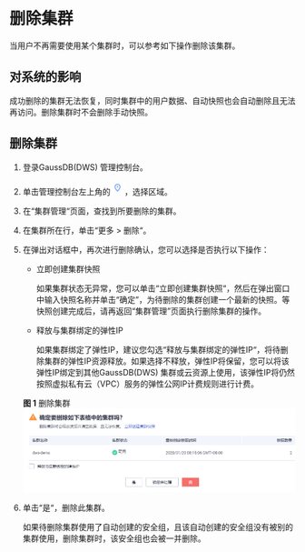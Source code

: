 # 删除集群<a name="dws_01_0025"></a>

当用户不再需要使用某个集群时，可以参考如下操作删除该集群。

## 对系统的影响<a name="section6977716114930"></a>

成功删除的集群无法恢复，同时集群中的用户数据、自动快照也会自动删除且无法再访问。删除集群时不会删除手动快照。

## 删除集群<a name="section13594386114220"></a>

1.  登录GaussDB\(DWS\) 管理控制台。
2.  单击管理控制台左上角的![](figures/select_region.png)，选择区域。
3.  在“集群管理“页面，查找到所要删除的集群。
4.  在集群所在行，单击“更多  \>  删除“。
5.  在弹出对话框中，再次进行删除确认，您可以选择是否执行以下操作：

    -   立即创建集群快照

        如果集群状态无异常，您可以单击“立即创建集群快照“，然后在弹出窗口中输入快照名称并单击“确定”，为待删除的集群创建一个最新的快照。等快照创建完成后，请再返回“集群管理”页面执行删除集群的操作。

    -   释放与集群绑定的弹性IP

        如果集群绑定了弹性IP，建议您勾选“释放与集群绑定的弹性IP“，将待删除集群的弹性IP资源释放。如果选择不释放，弹性IP将保留，您可以将该弹性IP绑定到其他GaussDB\(DWS\) 集群或云资源上使用，该弹性IP将仍然按照虚拟私有云（VPC）服务的弹性公网IP计费规则进行计费。

    **图 1**  删除集群<a name="fig810122182215"></a>  
    ![](figures/删除集群.png "删除集群")

6.  单击“是“，删除此集群。

    如果待删除集群使用了自动创建的安全组，且该自动创建的安全组没有被别的集群使用，删除集群时，该安全组也会被一并删除。


